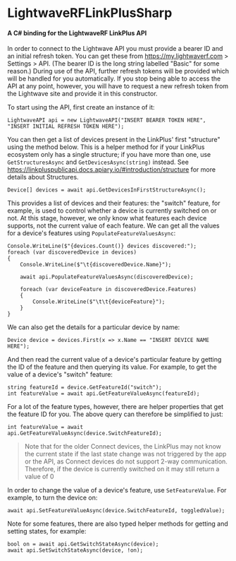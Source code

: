 # LightwaveRFLinkPlusSharp

#### A C# binding for the LightwaveRF LinkPlus API

In order to connect to the Lightwave API you must provide a bearer ID and an initial refresh token. You can get these
from https://my.lightwaverf.com > Settings > API. (The bearer ID is the long string labelled "Basic" for some reason.)
During use of the API, further refresh tokens will be provided which will be handled for you automatically. If you stop
being able to access the API at any point, however, you will have to request a new refresh token from the Lightwave site
and provide it in this constructor.

To start using the API, first create an instance of it:

`LightwaveAPI api = new LightwaveAPI("INSERT BEARER TOKEN HERE", "INSERT INITIAL REFRESH TOKEN HERE");`

You can then get a list of devices present in the LinkPlus' first "structure" using the method below. This is a helper method for if your LinkPlus ecosystem  only has a single structure; if you have more than one, use `GetStructuresAsync` and `GetDevicesAsync(string)` instead. See
https://linkpluspublicapi.docs.apiary.io/#introduction/structure for more details about Structures.

`Device[] devices = await api.GetDevicesInFirstStructureAsync();`

This provides a list of devices and their features: the "switch" feature, for example, is used to control whether 
a device is currently switched on or not. At this stage, however, we only know what features each device supports,
not the current value of each feature. We can get all the values for a device's features using `PopulateFeatureValuesAsync`:

```
Console.WriteLine($"{devices.Count()} devices discovered:");
foreach (var discoveredDevice in devices)
{
	Console.WriteLine($"\t{discoveredDevice.Name}");

	await api.PopulateFeatureValuesAsync(discoveredDevice);

	foreach (var deviceFeature in discoveredDevice.Features)
	{
		Console.WriteLine($"\t\t{deviceFeature}");
	}
}
```

We can also get the details for a particular device by name:

`Device device = devices.First(x => x.Name == "INSERT DEVICE NAME HERE");`

And then read the current value of a device's particular feature by getting the ID of the feature and then querying its value. For
example, to get the value of a device's "switch" feature:

```
string featureId = device.GetFeatureId("switch");
int featureValue = await api.GetFeatureValueAsync(featureId);
```

For a lot of the feature types, however, there are helper properties that get the feature ID for you. The above query can therefore
be simplified to just:

`int featureValue = await api.GetFeatureValueAsync(device.SwitchFeatureId);`

> Note that for the older Connect devices, the LinkPlus may not know the current state if the last state change was not
triggered by the app or the API, as Connect devices do not support 2-way communication. Therefore, if the device is
currently switched on it may still return a value of 0


In order to change the value of a device's feature, use `SetFeatureValue`. For example, to turn the device on:

`await api.SetFeatureValueAsync(device.SwitchFeatureId, toggledValue);`

Note for some features, there are also typed helper methods for getting and setting states, for example:

```
bool on = await api.GetSwitchStateAsync(device);
await api.SetSwitchStateAsync(device, !on);
```